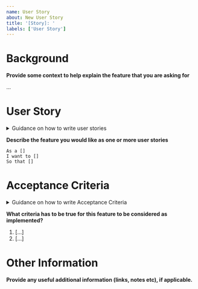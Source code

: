 ```yaml
---
name: User Story
about: New User Story
title: '[Story]: '
labels: ['User Story']
---
```


# Background
**Provide some context to help explain the feature that you are asking for**

...

# User Story

<details>
    <summary>Guidance on how to write user stories</summary>
    <p>Where possible, we prefer to frame each piece of work in terms of the features that it provides to users.</p>
    <p>After reading a user story, the team knows why they are implementing a feature, what they're building, and what value it creates.</p>
    <p>Good user story examples:</p>
    <pre>
As a security officer
I want approvals to be based on user roles (e.g., admin, developer, tester)
So that access to sensitive actions is restricted appropriately
    </pre>
    <pre>
As a DevOps engineer
I want to enforce an approval process for pipelines before they run in production
So that deployment risks are minimized
    </pre>
    <p>Bad user story examples</p>
    <pre>
As a developer
I want the system to be better
So that it works properly
    </pre>
<hr />
</details>

**Describe the feature you would like as one or more user stories** 

```text
As a []
I want to []
So that []
```

# Acceptance Criteria

<details>
    <summary>Guidance on how to write Acceptance Criteria</summary>
    <p>The acceptance criteria (ACs) of a feature are the criteria which must be met to mark a user story complete.</p>
    <p>ACs should be implemented as a numbered list, so that they can be referred to by their number.</p>
    <p>ACs should typically be phrased from the user's point of view, and should not be a list of technical tasks</p>
    <p>Good example of ACs:</p>
    <ol>
        <li>Only users with the appropriate role (e.g., admin or manager) must be able to approve sensitive actions.</li>
        <li>Approval requests must include a clear explanation of the action requiring approval.</li>
        <li>Approvers must have a way to audit their approvals for compliance purposes.</li>
        <li>Users without the required role must see a clear message explaining why they cannot approve the action.</li>
    </ol>
    <p>Bad example of ACs:
    <ol>
       <li>Implement a button for the approval process.</li>
       <li>The database must support indexing for faster queries.</li>
       <li>Write unit tests to ensure feature reliability.</li>
       <li>Use a dropdown menu for user role selection.</li>
    </ol>
<hr />
</details>

**What criteria has to be true for this feature to be considered as implemented?**

1. [...]
2. [...]


# Other Information
**Provide any useful additional information (links, notes etc), if applicable.**
